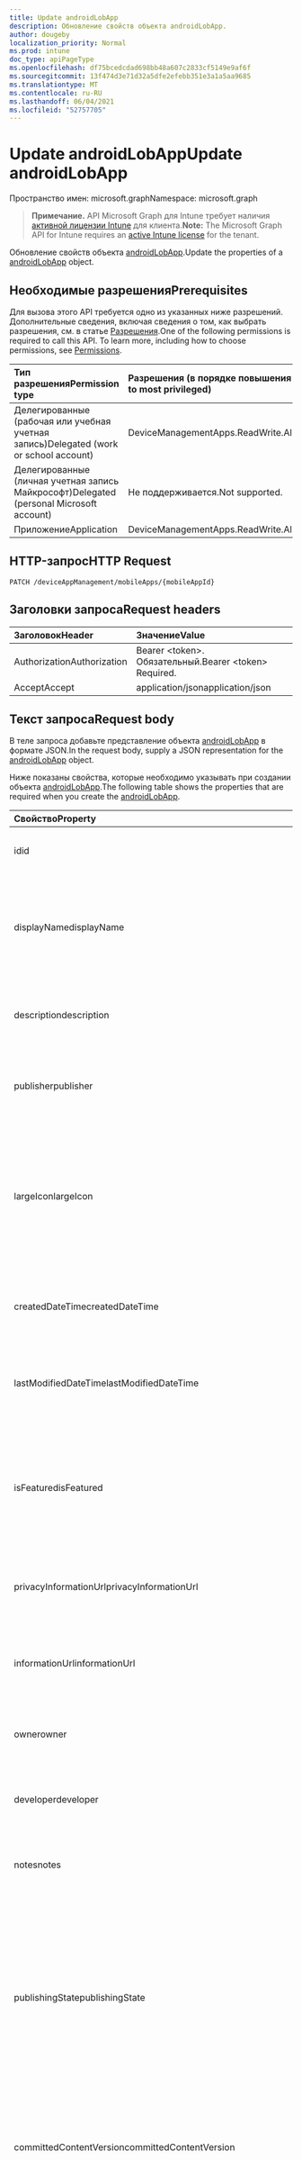 ```yaml
---
title: Update androidLobApp
description: Обновление свойств объекта androidLobApp.
author: dougeby
localization_priority: Normal
ms.prod: intune
doc_type: apiPageType
ms.openlocfilehash: df75bcedcdad698bb48a607c2833cf5149e9af6f
ms.sourcegitcommit: 13f474d3e71d32a5dfe2efebb351e3a1a5aa9685
ms.translationtype: MT
ms.contentlocale: ru-RU
ms.lasthandoff: 06/04/2021
ms.locfileid: "52757705"
---
```

# <a name="update-androidlobapp"></a><span data-ttu-id="e38f4-103">Update androidLobApp</span><span class="sxs-lookup"><span data-stu-id="e38f4-103">Update androidLobApp</span></span>

<span data-ttu-id="e38f4-104">Пространство имен: microsoft.graph</span><span class="sxs-lookup"><span data-stu-id="e38f4-104">Namespace: microsoft.graph</span></span>

> <span data-ttu-id="e38f4-105">**Примечание.** API Microsoft Graph для Intune требует наличия [активной лицензии Intune](https://go.microsoft.com/fwlink/?linkid=839381) для клиента.</span><span class="sxs-lookup"><span data-stu-id="e38f4-105">**Note:** The Microsoft Graph API for Intune requires an [active Intune license](https://go.microsoft.com/fwlink/?linkid=839381) for the tenant.</span></span>

<span data-ttu-id="e38f4-106">Обновление свойств объекта [androidLobApp](../resources/intune-apps-androidlobapp.md).</span><span class="sxs-lookup"><span data-stu-id="e38f4-106">Update the properties of a [androidLobApp](../resources/intune-apps-androidlobapp.md) object.</span></span>

## <a name="prerequisites"></a><span data-ttu-id="e38f4-107">Необходимые разрешения</span><span class="sxs-lookup"><span data-stu-id="e38f4-107">Prerequisites</span></span>
<span data-ttu-id="e38f4-p101">Для вызова этого API требуется одно из указанных ниже разрешений. Дополнительные сведения, включая сведения о том, как выбрать разрешения, см. в статье [Разрешения](/graph/permissions-reference).</span><span class="sxs-lookup"><span data-stu-id="e38f4-p101">One of the following permissions is required to call this API. To learn more, including how to choose permissions, see [Permissions](/graph/permissions-reference).</span></span>

|<span data-ttu-id="e38f4-110">Тип разрешения</span><span class="sxs-lookup"><span data-stu-id="e38f4-110">Permission type</span></span>|<span data-ttu-id="e38f4-111">Разрешения (в порядке повышения привилегий)</span><span class="sxs-lookup"><span data-stu-id="e38f4-111">Permissions (from least to most privileged)</span></span>|
|:---|:---|
|<span data-ttu-id="e38f4-112">Делегированные (рабочая или учебная учетная запись)</span><span class="sxs-lookup"><span data-stu-id="e38f4-112">Delegated (work or school account)</span></span>|<span data-ttu-id="e38f4-113">DeviceManagementApps.ReadWrite.All</span><span class="sxs-lookup"><span data-stu-id="e38f4-113">DeviceManagementApps.ReadWrite.All</span></span>|
|<span data-ttu-id="e38f4-114">Делегированные (личная учетная запись Майкрософт)</span><span class="sxs-lookup"><span data-stu-id="e38f4-114">Delegated (personal Microsoft account)</span></span>|<span data-ttu-id="e38f4-115">Не поддерживается.</span><span class="sxs-lookup"><span data-stu-id="e38f4-115">Not supported.</span></span>|
|<span data-ttu-id="e38f4-116">Приложение</span><span class="sxs-lookup"><span data-stu-id="e38f4-116">Application</span></span>|<span data-ttu-id="e38f4-117">DeviceManagementApps.ReadWrite.All</span><span class="sxs-lookup"><span data-stu-id="e38f4-117">DeviceManagementApps.ReadWrite.All</span></span>|

## <a name="http-request"></a><span data-ttu-id="e38f4-118">HTTP-запрос</span><span class="sxs-lookup"><span data-stu-id="e38f4-118">HTTP Request</span></span>
<!-- {
  "blockType": "ignored"
}
-->
``` http
PATCH /deviceAppManagement/mobileApps/{mobileAppId}
```

## <a name="request-headers"></a><span data-ttu-id="e38f4-119">Заголовки запроса</span><span class="sxs-lookup"><span data-stu-id="e38f4-119">Request headers</span></span>
|<span data-ttu-id="e38f4-120">Заголовок</span><span class="sxs-lookup"><span data-stu-id="e38f4-120">Header</span></span>|<span data-ttu-id="e38f4-121">Значение</span><span class="sxs-lookup"><span data-stu-id="e38f4-121">Value</span></span>|
|:---|:---|
|<span data-ttu-id="e38f4-122">Authorization</span><span class="sxs-lookup"><span data-stu-id="e38f4-122">Authorization</span></span>|<span data-ttu-id="e38f4-123">Bearer &lt;token&gt;. Обязательный.</span><span class="sxs-lookup"><span data-stu-id="e38f4-123">Bearer &lt;token&gt; Required.</span></span>|
|<span data-ttu-id="e38f4-124">Accept</span><span class="sxs-lookup"><span data-stu-id="e38f4-124">Accept</span></span>|<span data-ttu-id="e38f4-125">application/json</span><span class="sxs-lookup"><span data-stu-id="e38f4-125">application/json</span></span>|

## <a name="request-body"></a><span data-ttu-id="e38f4-126">Текст запроса</span><span class="sxs-lookup"><span data-stu-id="e38f4-126">Request body</span></span>
<span data-ttu-id="e38f4-127">В теле запроса добавьте представление объекта [androidLobApp](../resources/intune-apps-androidlobapp.md) в формате JSON.</span><span class="sxs-lookup"><span data-stu-id="e38f4-127">In the request body, supply a JSON representation for the [androidLobApp](../resources/intune-apps-androidlobapp.md) object.</span></span>

<span data-ttu-id="e38f4-128">Ниже показаны свойства, которые необходимо указывать при создании объекта [androidLobApp](../resources/intune-apps-androidlobapp.md).</span><span class="sxs-lookup"><span data-stu-id="e38f4-128">The following table shows the properties that are required when you create the [androidLobApp](../resources/intune-apps-androidlobapp.md).</span></span>

|<span data-ttu-id="e38f4-129">Свойство</span><span class="sxs-lookup"><span data-stu-id="e38f4-129">Property</span></span>|<span data-ttu-id="e38f4-130">Тип</span><span class="sxs-lookup"><span data-stu-id="e38f4-130">Type</span></span>|<span data-ttu-id="e38f4-131">Описание</span><span class="sxs-lookup"><span data-stu-id="e38f4-131">Description</span></span>|
|:---|:---|:---|
|<span data-ttu-id="e38f4-132">id</span><span class="sxs-lookup"><span data-stu-id="e38f4-132">id</span></span>|<span data-ttu-id="e38f4-133">String</span><span class="sxs-lookup"><span data-stu-id="e38f4-133">String</span></span>|<span data-ttu-id="e38f4-134">Ключ объекта.</span><span class="sxs-lookup"><span data-stu-id="e38f4-134">Key of the entity.</span></span> <span data-ttu-id="e38f4-135">Наследуется от [mobileApp](../resources/intune-apps-mobileapp.md).</span><span class="sxs-lookup"><span data-stu-id="e38f4-135">Inherited from [mobileApp](../resources/intune-apps-mobileapp.md)</span></span>|
|<span data-ttu-id="e38f4-136">displayName</span><span class="sxs-lookup"><span data-stu-id="e38f4-136">displayName</span></span>|<span data-ttu-id="e38f4-137">String</span><span class="sxs-lookup"><span data-stu-id="e38f4-137">String</span></span>|<span data-ttu-id="e38f4-138">Название приложения, которое предоставил или импортировал администратор.</span><span class="sxs-lookup"><span data-stu-id="e38f4-138">The admin provided or imported title of the app.</span></span> <span data-ttu-id="e38f4-139">Наследуется от [mobileApp](../resources/intune-apps-mobileapp.md).</span><span class="sxs-lookup"><span data-stu-id="e38f4-139">Inherited from [mobileApp](../resources/intune-apps-mobileapp.md)</span></span>|
|<span data-ttu-id="e38f4-140">description</span><span class="sxs-lookup"><span data-stu-id="e38f4-140">description</span></span>|<span data-ttu-id="e38f4-141">String</span><span class="sxs-lookup"><span data-stu-id="e38f4-141">String</span></span>|<span data-ttu-id="e38f4-142">Описание приложения.</span><span class="sxs-lookup"><span data-stu-id="e38f4-142">The description of the app.</span></span> <span data-ttu-id="e38f4-143">Наследуется от [mobileApp](../resources/intune-apps-mobileapp.md).</span><span class="sxs-lookup"><span data-stu-id="e38f4-143">Inherited from [mobileApp](../resources/intune-apps-mobileapp.md)</span></span>|
|<span data-ttu-id="e38f4-144">publisher</span><span class="sxs-lookup"><span data-stu-id="e38f4-144">publisher</span></span>|<span data-ttu-id="e38f4-145">String</span><span class="sxs-lookup"><span data-stu-id="e38f4-145">String</span></span>|<span data-ttu-id="e38f4-146">Издатель приложения.</span><span class="sxs-lookup"><span data-stu-id="e38f4-146">The publisher of the app.</span></span> <span data-ttu-id="e38f4-147">Наследуется от [mobileApp](../resources/intune-apps-mobileapp.md).</span><span class="sxs-lookup"><span data-stu-id="e38f4-147">Inherited from [mobileApp](../resources/intune-apps-mobileapp.md)</span></span>|
|<span data-ttu-id="e38f4-148">largeIcon</span><span class="sxs-lookup"><span data-stu-id="e38f4-148">largeIcon</span></span>|[<span data-ttu-id="e38f4-149">mimeContent</span><span class="sxs-lookup"><span data-stu-id="e38f4-149">mimeContent</span></span>](../resources/intune-shared-mimecontent.md)|<span data-ttu-id="e38f4-150">Представляет большой значок, который отображается в сведениях о приложении, используется для отправки значка.</span><span class="sxs-lookup"><span data-stu-id="e38f4-150">The large icon, to be displayed in the app details and used for upload of the icon.</span></span> <span data-ttu-id="e38f4-151">Наследуется от [mobileApp](../resources/intune-apps-mobileapp.md).</span><span class="sxs-lookup"><span data-stu-id="e38f4-151">Inherited from [mobileApp](../resources/intune-apps-mobileapp.md)</span></span>|
|<span data-ttu-id="e38f4-152">createdDateTime</span><span class="sxs-lookup"><span data-stu-id="e38f4-152">createdDateTime</span></span>|<span data-ttu-id="e38f4-153">DateTimeOffset</span><span class="sxs-lookup"><span data-stu-id="e38f4-153">DateTimeOffset</span></span>|<span data-ttu-id="e38f4-154">Дата и время создания приложения.</span><span class="sxs-lookup"><span data-stu-id="e38f4-154">The date and time the app was created.</span></span> <span data-ttu-id="e38f4-155">Наследуется от [mobileApp](../resources/intune-apps-mobileapp.md).</span><span class="sxs-lookup"><span data-stu-id="e38f4-155">Inherited from [mobileApp](../resources/intune-apps-mobileapp.md)</span></span>|
|<span data-ttu-id="e38f4-156">lastModifiedDateTime</span><span class="sxs-lookup"><span data-stu-id="e38f4-156">lastModifiedDateTime</span></span>|<span data-ttu-id="e38f4-157">DateTimeOffset</span><span class="sxs-lookup"><span data-stu-id="e38f4-157">DateTimeOffset</span></span>|<span data-ttu-id="e38f4-158">Дата и время последнего изменения приложения.</span><span class="sxs-lookup"><span data-stu-id="e38f4-158">The date and time the app was last modified.</span></span> <span data-ttu-id="e38f4-159">Наследуется от [mobileApp](../resources/intune-apps-mobileapp.md).</span><span class="sxs-lookup"><span data-stu-id="e38f4-159">Inherited from [mobileApp](../resources/intune-apps-mobileapp.md)</span></span>|
|<span data-ttu-id="e38f4-160">isFeatured</span><span class="sxs-lookup"><span data-stu-id="e38f4-160">isFeatured</span></span>|<span data-ttu-id="e38f4-161">Boolean</span><span class="sxs-lookup"><span data-stu-id="e38f4-161">Boolean</span></span>|<span data-ttu-id="e38f4-162">Значение, которое показывает, отмечено ли приложение как подобранное администратором. Наследуется от объекта [mobileApp](../resources/intune-apps-mobileapp.md).</span><span class="sxs-lookup"><span data-stu-id="e38f4-162">The value indicating whether the app is marked as featured by the admin. Inherited from [mobileApp](../resources/intune-apps-mobileapp.md)</span></span>|
|<span data-ttu-id="e38f4-163">privacyInformationUrl</span><span class="sxs-lookup"><span data-stu-id="e38f4-163">privacyInformationUrl</span></span>|<span data-ttu-id="e38f4-164">String</span><span class="sxs-lookup"><span data-stu-id="e38f4-164">String</span></span>|<span data-ttu-id="e38f4-165">URL-адрес заявления о конфиденциальности.</span><span class="sxs-lookup"><span data-stu-id="e38f4-165">The privacy statement Url.</span></span> <span data-ttu-id="e38f4-166">Наследуется от [mobileApp](../resources/intune-apps-mobileapp.md).</span><span class="sxs-lookup"><span data-stu-id="e38f4-166">Inherited from [mobileApp](../resources/intune-apps-mobileapp.md)</span></span>|
|<span data-ttu-id="e38f4-167">informationUrl</span><span class="sxs-lookup"><span data-stu-id="e38f4-167">informationUrl</span></span>|<span data-ttu-id="e38f4-168">String</span><span class="sxs-lookup"><span data-stu-id="e38f4-168">String</span></span>|<span data-ttu-id="e38f4-169">URL-адрес страницы с дополнительными сведениями.</span><span class="sxs-lookup"><span data-stu-id="e38f4-169">The more information Url.</span></span> <span data-ttu-id="e38f4-170">Наследуется от [mobileApp](../resources/intune-apps-mobileapp.md).</span><span class="sxs-lookup"><span data-stu-id="e38f4-170">Inherited from [mobileApp](../resources/intune-apps-mobileapp.md)</span></span>|
|<span data-ttu-id="e38f4-171">owner</span><span class="sxs-lookup"><span data-stu-id="e38f4-171">owner</span></span>|<span data-ttu-id="e38f4-172">String</span><span class="sxs-lookup"><span data-stu-id="e38f4-172">String</span></span>|<span data-ttu-id="e38f4-173">Владелец приложения.</span><span class="sxs-lookup"><span data-stu-id="e38f4-173">The owner of the app.</span></span> <span data-ttu-id="e38f4-174">Наследуется от [mobileApp](../resources/intune-apps-mobileapp.md).</span><span class="sxs-lookup"><span data-stu-id="e38f4-174">Inherited from [mobileApp](../resources/intune-apps-mobileapp.md)</span></span>|
|<span data-ttu-id="e38f4-175">developer</span><span class="sxs-lookup"><span data-stu-id="e38f4-175">developer</span></span>|<span data-ttu-id="e38f4-176">String</span><span class="sxs-lookup"><span data-stu-id="e38f4-176">String</span></span>|<span data-ttu-id="e38f4-177">Разработчик приложения.</span><span class="sxs-lookup"><span data-stu-id="e38f4-177">The developer of the app.</span></span> <span data-ttu-id="e38f4-178">Наследуется от [mobileApp](../resources/intune-apps-mobileapp.md).</span><span class="sxs-lookup"><span data-stu-id="e38f4-178">Inherited from [mobileApp](../resources/intune-apps-mobileapp.md)</span></span>|
|<span data-ttu-id="e38f4-179">notes</span><span class="sxs-lookup"><span data-stu-id="e38f4-179">notes</span></span>|<span data-ttu-id="e38f4-180">String</span><span class="sxs-lookup"><span data-stu-id="e38f4-180">String</span></span>|<span data-ttu-id="e38f4-181">Заметки для приложения.</span><span class="sxs-lookup"><span data-stu-id="e38f4-181">Notes for the app.</span></span> <span data-ttu-id="e38f4-182">Наследуется от [mobileApp](../resources/intune-apps-mobileapp.md).</span><span class="sxs-lookup"><span data-stu-id="e38f4-182">Inherited from [mobileApp](../resources/intune-apps-mobileapp.md)</span></span>|
|<span data-ttu-id="e38f4-183">publishingState</span><span class="sxs-lookup"><span data-stu-id="e38f4-183">publishingState</span></span>|[<span data-ttu-id="e38f4-184">mobileAppPublishingState</span><span class="sxs-lookup"><span data-stu-id="e38f4-184">mobileAppPublishingState</span></span>](../resources/intune-apps-mobileapppublishingstate.md)|<span data-ttu-id="e38f4-185">Состояние публикации для приложения.</span><span class="sxs-lookup"><span data-stu-id="e38f4-185">The publishing state for the app.</span></span> <span data-ttu-id="e38f4-186">Приложение невозможно назначить, если оно не опубликовано.</span><span class="sxs-lookup"><span data-stu-id="e38f4-186">The app cannot be assigned unless the app is published.</span></span> <span data-ttu-id="e38f4-187">Унаследованный от [mobileApp](../resources/intune-apps-mobileapp.md).</span><span class="sxs-lookup"><span data-stu-id="e38f4-187">Inherited from [mobileApp](../resources/intune-apps-mobileapp.md).</span></span> <span data-ttu-id="e38f4-188">Возможные значения: `notPublished`, `processing`, `published`.</span><span class="sxs-lookup"><span data-stu-id="e38f4-188">Possible values are: `notPublished`, `processing`, `published`.</span></span>|
|<span data-ttu-id="e38f4-189">committedContentVersion</span><span class="sxs-lookup"><span data-stu-id="e38f4-189">committedContentVersion</span></span>|<span data-ttu-id="e38f4-190">String</span><span class="sxs-lookup"><span data-stu-id="e38f4-190">String</span></span>|<span data-ttu-id="e38f4-191">Внутренняя версия подтвержденного содержимого.</span><span class="sxs-lookup"><span data-stu-id="e38f4-191">The internal committed content version.</span></span> <span data-ttu-id="e38f4-192">Наследуется от [mobileLobApp](../resources/intune-apps-mobilelobapp.md).</span><span class="sxs-lookup"><span data-stu-id="e38f4-192">Inherited from [mobileLobApp](../resources/intune-apps-mobilelobapp.md)</span></span>|
|<span data-ttu-id="e38f4-193">fileName</span><span class="sxs-lookup"><span data-stu-id="e38f4-193">fileName</span></span>|<span data-ttu-id="e38f4-194">String</span><span class="sxs-lookup"><span data-stu-id="e38f4-194">String</span></span>|<span data-ttu-id="e38f4-195">Имя основного файла бизнес-приложения.</span><span class="sxs-lookup"><span data-stu-id="e38f4-195">The name of the main Lob application file.</span></span> <span data-ttu-id="e38f4-196">Наследуется от [mobileLobApp](../resources/intune-apps-mobilelobapp.md).</span><span class="sxs-lookup"><span data-stu-id="e38f4-196">Inherited from [mobileLobApp](../resources/intune-apps-mobilelobapp.md)</span></span>|
|<span data-ttu-id="e38f4-197">size</span><span class="sxs-lookup"><span data-stu-id="e38f4-197">size</span></span>|<span data-ttu-id="e38f4-198">Int64</span><span class="sxs-lookup"><span data-stu-id="e38f4-198">Int64</span></span>|<span data-ttu-id="e38f4-199">Общий размер, включая все отправленные файлы.</span><span class="sxs-lookup"><span data-stu-id="e38f4-199">The total size, including all uploaded files.</span></span> <span data-ttu-id="e38f4-200">Наследуется от [mobileLobApp](../resources/intune-apps-mobilelobapp.md).</span><span class="sxs-lookup"><span data-stu-id="e38f4-200">Inherited from [mobileLobApp](../resources/intune-apps-mobilelobapp.md)</span></span>|
|<span data-ttu-id="e38f4-201">packageId</span><span class="sxs-lookup"><span data-stu-id="e38f4-201">packageId</span></span>|<span data-ttu-id="e38f4-202">String</span><span class="sxs-lookup"><span data-stu-id="e38f4-202">String</span></span>|<span data-ttu-id="e38f4-203">Идентификатор пакета.</span><span class="sxs-lookup"><span data-stu-id="e38f4-203">The package identifier.</span></span>|
|<span data-ttu-id="e38f4-204">minimumSupportedOperatingSystem</span><span class="sxs-lookup"><span data-stu-id="e38f4-204">minimumSupportedOperatingSystem</span></span>|[<span data-ttu-id="e38f4-205">androidMinimumOperatingSystem</span><span class="sxs-lookup"><span data-stu-id="e38f4-205">androidMinimumOperatingSystem</span></span>](../resources/intune-apps-androidminimumoperatingsystem.md)|<span data-ttu-id="e38f4-206">Значение, которое представляет минимальную применимую версию операционной системы.</span><span class="sxs-lookup"><span data-stu-id="e38f4-206">The value for the minimum applicable operating system.</span></span>|
|<span data-ttu-id="e38f4-207">versionName</span><span class="sxs-lookup"><span data-stu-id="e38f4-207">versionName</span></span>|<span data-ttu-id="e38f4-208">String</span><span class="sxs-lookup"><span data-stu-id="e38f4-208">String</span></span>|<span data-ttu-id="e38f4-209">Имя версии бизнес-приложения для Android.</span><span class="sxs-lookup"><span data-stu-id="e38f4-209">The version name of Android Line of Business (LoB) app.</span></span>|
|<span data-ttu-id="e38f4-210">versionCode</span><span class="sxs-lookup"><span data-stu-id="e38f4-210">versionCode</span></span>|<span data-ttu-id="e38f4-211">String</span><span class="sxs-lookup"><span data-stu-id="e38f4-211">String</span></span>|<span data-ttu-id="e38f4-212">Код версии бизнес-приложения Android.</span><span class="sxs-lookup"><span data-stu-id="e38f4-212">The version code of Android Line of Business (LoB) app.</span></span>|



## <a name="response"></a><span data-ttu-id="e38f4-213">Ответ</span><span class="sxs-lookup"><span data-stu-id="e38f4-213">Response</span></span>
<span data-ttu-id="e38f4-214">В случае успешного выполнения этот метод возвращает код ответа `200 OK` и обновленный объект [androidLobApp](../resources/intune-apps-androidlobapp.md) в теле ответа.</span><span class="sxs-lookup"><span data-stu-id="e38f4-214">If successful, this method returns a `200 OK` response code and an updated [androidLobApp](../resources/intune-apps-androidlobapp.md) object in the response body.</span></span>

## <a name="example"></a><span data-ttu-id="e38f4-215">Пример</span><span class="sxs-lookup"><span data-stu-id="e38f4-215">Example</span></span>

### <a name="request"></a><span data-ttu-id="e38f4-216">Запрос</span><span class="sxs-lookup"><span data-stu-id="e38f4-216">Request</span></span>
<span data-ttu-id="e38f4-217">Ниже приведен пример запроса.</span><span class="sxs-lookup"><span data-stu-id="e38f4-217">Here is an example of the request.</span></span>
``` http
PATCH https://graph.microsoft.com/v1.0/deviceAppManagement/mobileApps/{mobileAppId}
Content-type: application/json
Content-length: 1115

{
  "@odata.type": "#microsoft.graph.androidLobApp",
  "displayName": "Display Name value",
  "description": "Description value",
  "publisher": "Publisher value",
  "largeIcon": {
    "@odata.type": "microsoft.graph.mimeContent",
    "type": "Type value",
    "value": "dmFsdWU="
  },
  "isFeatured": true,
  "privacyInformationUrl": "https://example.com/privacyInformationUrl/",
  "informationUrl": "https://example.com/informationUrl/",
  "owner": "Owner value",
  "developer": "Developer value",
  "notes": "Notes value",
  "publishingState": "processing",
  "committedContentVersion": "Committed Content Version value",
  "fileName": "File Name value",
  "size": 4,
  "packageId": "Package Id value",
  "minimumSupportedOperatingSystem": {
    "@odata.type": "microsoft.graph.androidMinimumOperatingSystem",
    "v4_0": true,
    "v4_0_3": true,
    "v4_1": true,
    "v4_2": true,
    "v4_3": true,
    "v4_4": true,
    "v5_0": true,
    "v5_1": true,
    "v10_0": true,
    "v11_0": true
  },
  "versionName": "Version Name value",
  "versionCode": "Version Code value"
}
```

### <a name="response"></a><span data-ttu-id="e38f4-218">Отклик</span><span class="sxs-lookup"><span data-stu-id="e38f4-218">Response</span></span>
<span data-ttu-id="e38f4-p118">Ниже приведен пример отклика. Примечание. Объект отклика, показанный здесь, может быть усечен для краткости. При фактическом вызове будут возвращены все свойства.</span><span class="sxs-lookup"><span data-stu-id="e38f4-p118">Here is an example of the response. Note: The response object shown here may be truncated for brevity. All of the properties will be returned from an actual call.</span></span>
``` http
HTTP/1.1 200 OK
Content-Type: application/json
Content-Length: 1287

{
  "@odata.type": "#microsoft.graph.androidLobApp",
  "id": "4b9a27d0-27d0-4b9a-d027-9a4bd0279a4b",
  "displayName": "Display Name value",
  "description": "Description value",
  "publisher": "Publisher value",
  "largeIcon": {
    "@odata.type": "microsoft.graph.mimeContent",
    "type": "Type value",
    "value": "dmFsdWU="
  },
  "createdDateTime": "2017-01-01T00:02:43.5775965-08:00",
  "lastModifiedDateTime": "2017-01-01T00:00:35.1329464-08:00",
  "isFeatured": true,
  "privacyInformationUrl": "https://example.com/privacyInformationUrl/",
  "informationUrl": "https://example.com/informationUrl/",
  "owner": "Owner value",
  "developer": "Developer value",
  "notes": "Notes value",
  "publishingState": "processing",
  "committedContentVersion": "Committed Content Version value",
  "fileName": "File Name value",
  "size": 4,
  "packageId": "Package Id value",
  "minimumSupportedOperatingSystem": {
    "@odata.type": "microsoft.graph.androidMinimumOperatingSystem",
    "v4_0": true,
    "v4_0_3": true,
    "v4_1": true,
    "v4_2": true,
    "v4_3": true,
    "v4_4": true,
    "v5_0": true,
    "v5_1": true,
    "v10_0": true,
    "v11_0": true
  },
  "versionName": "Version Name value",
  "versionCode": "Version Code value"
}
```




